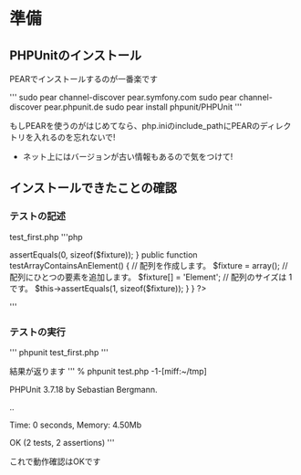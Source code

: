 # 準備

## PHPUnitのインストール
PEARでインストールするのが一番楽です

'''
sudo pear channel-discover pear.symfony.com
sudo pear channel-discover pear.phpunit.de
sudo pear install phpunit/PHPUnit
'''

もしPEARを使うのがはじめてなら、php.iniのinclude_pathにPEARのディレクトリを入れるのを忘れないで!

* ネット上にはバージョンが古い情報もあるので気をつけて!

## インストールできたことの確認

### テストの記述
test_first.php
'''php
<?php
class ArrayTest extends PHPUnit_Framework_TestCase
{
    public function testNewArrayIsEmpty()
    {
        // 配列を作成します。
        $fixture = array();

        // 配列のサイズは 0 です。
        $this->assertEquals(0, sizeof($fixture));
    }

    public function testArrayContainsAnElement()
    {
        // 配列を作成します。
        $fixture = array();

        // 配列にひとつの要素を追加します。
        $fixture[] = 'Element';

        // 配列のサイズは 1 です。
        $this->assertEquals(1, sizeof($fixture));
    }
}
?>
'''

### テストの実行
'''
phpunit test_first.php
'''

結果が返ります
'''
% phpunit test.php                                                                                                                                    -1-[miff:~/tmp]

PHPUnit 3.7.18 by Sebastian Bergmann.

..

Time: 0 seconds, Memory: 4.50Mb

OK (2 tests, 2 assertions)
'''

これで動作確認はOKです

